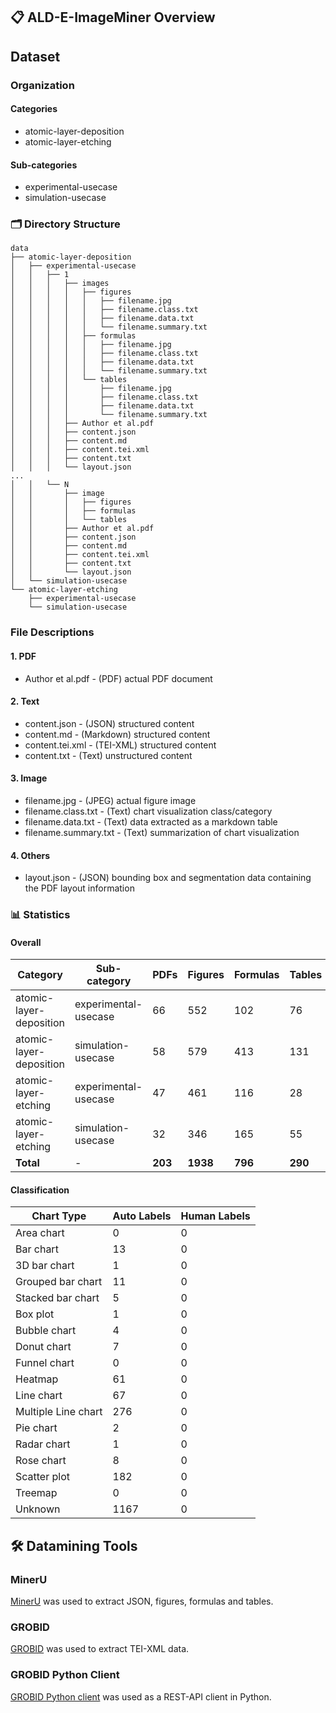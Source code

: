 ## 📋 ALD-E-ImageMiner Overview


## Dataset

### Organization

#### Categories

- atomic-layer-deposition
- atomic-layer-etching

#### Sub-categories

- experimental-usecase
- simulation-usecase

### 🗂️ Directory Structure
```text
data
├── atomic-layer-deposition
│   ├── experimental-usecase
│   │   ├── 1
│   │   │   ├── images
│   │   │   │   ├── figures
│   │   │   │   │   ├── filename.jpg
│   │   │   │   │   ├── filename.class.txt
│   │   │   │   │   ├── filename.data.txt 
│   │   │   │   │   └── filename.summary.txt
│   │   │   │   ├── formulas
│   │   │   │   │   ├── filename.jpg
│   │   │   │   │   ├── filename.class.txt
│   │   │   │   │   ├── filename.data.txt 
│   │   │   │   │   └── filename.summary.txt
│   │   │   │   └── tables
│   │   │   │       ├── filename.jpg
│   │   │   │       ├── filename.class.txt
│   │   │   │       ├── filename.data.txt 
│   │   │   │       └── filename.summary.txt
│   │   │   ├── Author et al.pdf
│   │   │   ├── content.json
│   │   │   ├── content.md
│   │   │   ├── content.tei.xml
│   │   │   ├── content.txt
│   │   │   └── layout.json
...
│   │   └── N
│   │       ├── image
│   │       │   ├── figures
│   │       │   ├── formulas
│   │       │   └── tables
│   │       ├── Author et al.pdf
│   │       ├── content.json
│   │       ├── content.md
│   │       ├── content.tei.xml
│   │       ├── content.txt
│   │       └── layout.json
│   └── simulation-usecase
└── atomic-layer-etching
    ├── experimental-usecase
    └── simulation-usecase
```

### File Descriptions
#### 1. PDF
- Author et al.pdf - (PDF) actual PDF document

#### 2. Text
- content.json - (JSON) structured content
- content.md - (Markdown) structured content
- content.tei.xml - (TEI-XML) structured content
- content.txt - (Text) unstructured content

#### 3. Image
- filename.jpg - (JPEG) actual figure image
- filename.class.txt - (Text) chart visualization class/category
- filename.data.txt  - (Text) data extracted as a markdown table
- filename.summary.txt - (Text) summarization of chart visualization

#### 4. Others
- layout.json - (JSON) bounding box and segmentation data containing the PDF layout information


### 📊 Statistics

#### Overall

| Category | Sub-category | PDFs | Figures | Formulas | Tables |
| --- | --- | --- | --- | --- | --- |
| atomic-layer-deposition | experimental-usecase | 66 | 552 | 102 | 76 |  796 |
| atomic-layer-deposition | simulation-usecase | 58 | 579 | 413 | 131 | 1181 |
| atomic-layer-etching | experimental-usecase | 47 | 461 | 116 | 28 |  652 |
| atomic-layer-etching | simulation-usecase | 32 | 346 | 165 | 55 |  598 |
| **Total** | - | **203** | **1938** | **796** | **290** |

#### Classification

| Chart Type | Auto Labels | Human Labels |
| --- | --- | --- |
| Area chart | 0 | 0 |
| Bar chart | 13 | 0 |
| 3D bar chart | 1 | 0 |
| Grouped bar chart | 11 | 0 |
| Stacked bar chart | 5 | 0 |
| Box plot | 1 | 0 |
| Bubble chart | 4 | 0 |
| Donut chart | 7 | 0 |
| Funnel chart | 0 | 0 |
| Heatmap | 61 | 0 |
| Line chart | 67 | 0 |
| Multiple Line chart | 276 | 0 |
| Pie chart | 2 | 0 |
| Radar chart | 1 | 0 |
| Rose chart | 8 | 0 |
| Scatter plot | 182 | 0 |
| Treemap | 0 | 0 |
| Unknown | 1167 | 0 |


## 🛠️ Datamining Tools

### MinerU
[MinerU](https://mineru.net/) was used to extract JSON, figures, formulas and tables.


### GROBID
[GROBID](https://github.com/kermitt2/grobid) was used to extract TEI-XML data.

### GROBID Python Client
[GROBID Python client](https://github.com/kermitt2/grobid_client_python) was used as a REST-API client in Python.


